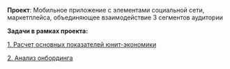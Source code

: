**Проект**: Мобильное приложение с элементами социальной сети, маркетплейса, объединяющее взаимодействие 3 сегментов аудитории

**Задачи в рамках проекта:**


[1. Расчет основных показателей юнит-экономики](https://nbviewer.org/github/artem-ilienkov/markerplace/blob/main/BDSM-1.ipynb)

[2. Анализ онбординга](https://nbviewer.org/github/artem-ilienkov/markerplace/blob/fff69cbd5917787e82826227a512df5b7820697e/onboard%20_analysis_ver_1.ipynb#step1)
